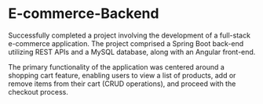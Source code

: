 # E-commerce-Backend

Successfully completed a project involving the development of a full-stack e-commerce application. 
The project comprised a Spring Boot back-end utilizing REST APIs and a MySQL database, along with an Angular front-end. 


The primary functionality of the application was centered around a shopping cart feature, 
enabling users to view a list of products, add or remove items from their cart (CRUD operations), 
and proceed with the checkout process.



